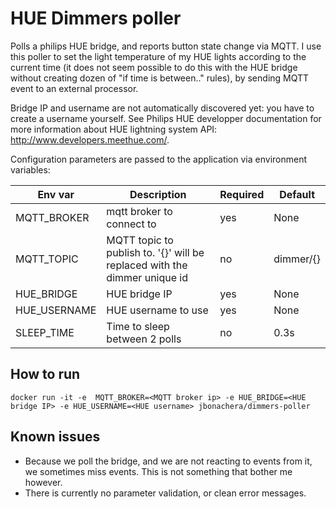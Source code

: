 # HUE Dimmers poller

Polls a philips HUE bridge, and reports button state change via MQTT.
I use this poller to set the light temperature of my HUE lights according to the current time (it does not seem possible to do this with the HUE bridge without creating dozen of "if time is between.." rules), by sending MQTT event to an external processor.

Bridge IP and username are not automatically discovered yet: you have to create a username yourself.
See Philips HUE developper documentation for more information about HUE lightning system API: http://www.developers.meethue.com/.

Configuration parameters are passed to the application via environment variables:

| Env var | Description| Required | Default |
|---------|------------|----------|---------|
| MQTT_BROKER| mqtt broker to connect to| yes | None |
| MQTT_TOPIC| MQTT topic to publish to. '{}' will be replaced with the dimmer unique id| no | dimmer/{}|
| HUE_BRIDGE | HUE bridge IP| yes | None |
| HUE_USERNAME | HUE username to use| yes | None|
| SLEEP_TIME | Time to sleep between 2 polls | no | 0.3s |

## How to run

```
docker run -it -e  MQTT_BROKER=<MQTT broker ip> -e HUE_BRIDGE=<HUE bridge IP> -e HUE_USERNAME=<HUE username> jbonachera/dimmers-poller
```

## Known issues

* Because we poll the bridge, and we are not reacting to events from it, we sometimes miss events. This is not something that bother me however.
* There is currently no parameter validation, or clean error messages.
